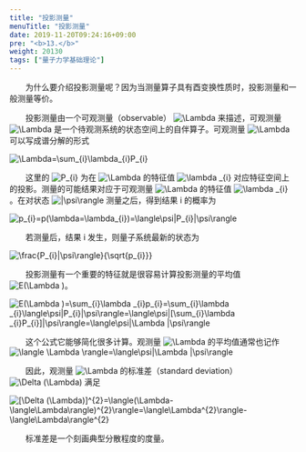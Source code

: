 ```yaml
---
title: "投影测量"
menuTitle: "投影测量"
date: 2019-11-20T09:24:16+09:00
pre: "<b>13.</b>"
weight: 20130
tags: ["量子力学基础理论"]
---
```


&emsp;&emsp;为什么要介绍投影测量呢？因为当测量算子具有酉变换性质时，投影测量和一般测量等价。

&emsp;&emsp;投影测量由一个可观测量（observable）
<img src="https://latex.codecogs.com/gif.latex?\inline&space;\dpi{120}&space;\Lambda" title="\Lambda" style="margin: auto; display: inline;"/>
来描述，可观测量
<img src="https://latex.codecogs.com/gif.latex?\inline&space;\dpi{120}&space;\Lambda" title="\Lambda" style="margin: auto; display: inline;"/>
是一个待观测系统的状态空间上的自伴算子。可观测量
<img src="https://latex.codecogs.com/gif.latex?\inline&space;\dpi{120}&space;\Lambda" title="\Lambda" style="margin: auto; display: inline;"/>
可以写成谱分解的形式

<img src="https://latex.codecogs.com/gif.latex?\inline&space;\dpi{150}&space;\Lambda=\sum_{i}\lambda_{i}P_{i}" title="\Lambda=\sum_{i}\lambda_{i}P_{i}" />

&emsp;&emsp;这里的
<img src="https://latex.codecogs.com/gif.latex?\inline&space;\dpi{120}&space;P_{i}" title="P_{i}" style="margin: auto; display: inline;"/>
为在
<img src="https://latex.codecogs.com/gif.latex?\inline&space;\dpi{120}&space;\Lambda" title="\Lambda" style="margin: auto; display: inline;"/>
的特征值
<img src="https://latex.codecogs.com/gif.latex?\inline&space;\dpi{120}&space;\lambda&space;_{i}" title="\lambda _{i}" style="margin: auto; display: inline;"/>
对应特征空间上的投影。测量的可能结果对应于可观测量
<img src="https://latex.codecogs.com/gif.latex?\inline&space;\dpi{120}&space;\Lambda" title="\Lambda" style="margin: auto; display: inline;"/>
的特征值
<img src="https://latex.codecogs.com/gif.latex?\inline&space;\dpi{120}&space;\lambda&space;_{i}" title="\lambda _{i}" style="margin: auto; display: inline;"/>
。在对状态
<img src="https://latex.codecogs.com/gif.latex?\inline&space;\dpi{120}&space;|\psi\rangle" title="|\psi\rangle" style="margin: auto; display: inline;"/>
测量之后，得到结果 i 的概率为

<img src="https://latex.codecogs.com/gif.latex?\inline&space;\dpi{150}&space;p_{i}=p(\lambda=\lambda_{i})=\langle\psi|P_{i}|\psi\rangle" title="p_{i}=p(\lambda=\lambda_{i})=\langle\psi|P_{i}|\psi\rangle" />

&emsp;&emsp;若测量后，结果 i 发生，则量子系统最新的状态为

<img src="https://latex.codecogs.com/gif.latex?\inline&space;\dpi{180}&space;\frac{P_{i}|\psi\rangle}{\sqrt{p_{i}}}" title="\frac{P_{i}|\psi\rangle}{\sqrt{p_{i}}}" />

&emsp;&emsp;投影测量有一个重要的特征就是很容易计算投影测量的平均值
<img src="https://latex.codecogs.com/gif.latex?\inline&space;\dpi{120}&space;E(\Lambda&space;)" title="E(\Lambda )" style="margin: auto; display: inline;"/>。

<img src="https://latex.codecogs.com/gif.latex?\inline&space;\dpi{150}&space;E(\Lambda&space;)=\sum_{i}\lambda&space;_{i}p_{i}=\sum_{i}\lambda&space;_{i}\langle\psi|P_{i}|\psi\rangle=\langle\psi|[\sum_{i}\lambda&space;_{i}P_{i}]|\psi\rangle=\langle\psi|\Lambda&space;|\psi\rangle" title="E(\Lambda )=\sum_{i}\lambda _{i}p_{i}=\sum_{i}\lambda _{i}\langle\psi|P_{i}|\psi\rangle=\langle\psi|[\sum_{i}\lambda _{i}P_{i}]|\psi\rangle=\langle\psi|\Lambda |\psi\rangle" />

&emsp;&emsp;这个公式它能够简化很多计算。观测量 <img src="https://latex.codecogs.com/gif.latex?\inline&space;\dpi{120}&space;\Lambda" title="\Lambda" style="margin: auto; display: inline;"/> 
的平均值通常也记作
<img src="https://latex.codecogs.com/gif.latex?\inline&space;\dpi{120}&space;\langle&space;\Lambda&space;\rangle=\langle\psi|\Lambda&space;|\psi\rangle" title="\langle \Lambda \rangle=\langle\psi|\Lambda |\psi\rangle" style="margin: auto; display: inline;"/>

&emsp;&emsp;因此，观测量
<img src="https://latex.codecogs.com/gif.latex?\inline&space;\dpi{120}&space;\Lambda" title="\Lambda" style="margin: auto; display: inline;"/>
的标准差（standard deviation）
<img src="https://latex.codecogs.com/gif.latex?\inline&space;\dpi{120}&space;\Delta&space;(\Lambda)" title="\Delta (\Lambda)" style="margin: auto; display: inline;"/>
满足

<img src="https://latex.codecogs.com/gif.latex?\inline&space;\dpi{150}&space;[\Delta&space;(\Lambda)]^{2}=\langle(\Lambda-\langle\Lambda\rangle)^{2}\rangle=\langle\Lambda^{2}\rangle-\langle\Lambda\rangle^{2}" title="[\Delta (\Lambda)]^{2}=\langle(\Lambda-\langle\Lambda\rangle)^{2}\rangle=\langle\Lambda^{2}\rangle-\langle\Lambda\rangle^{2}" />

&emsp;&emsp;标准差是一个刻画典型分散程度的度量。